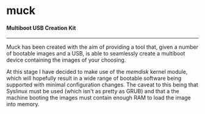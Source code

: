 # muck
#### Multiboot USB Creation Kit
___

Muck has been created with the aim of providing a tool that, given a number of bootable images and a USB, is able to seamlessly create a multiboot device containing the images of your choosing. 

At this stage I have decided to make use of the *memdisk* kernel module, which will hopefully result in a wide range of bootable software being supported with minimal configuration changes. The caveat to this being that Syslinux must be used (which isn't as pretty as GRUB) and that a the machine booting the images must contain enough RAM to load the image into memory.


